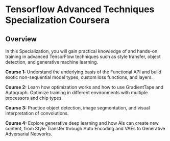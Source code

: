 # **Tensorflow Advanced Techniques Specialization Coursera**

## **Overview**

In this Specialization, you will gain practical knowledge of and hands-on training in advanced TensorFlow techniques such as style transfer, object detection, and generative machine learning.

**Course 1:** Understand the underlying basis of the Functional API and build exotic non-sequential model types, custom loss functions, and layers. 

**Course 2:** Learn how optimization works and how to use GradientTape and Autograph. Optimize training in different environments with multiple processors and chip types.

**Course 3:** Practice object detection, image segmentation, and visual interpretation of convolutions.

**Course 4:** Explore generative deep learning and how AIs can create new content, from Style Transfer through Auto Encoding and VAEs to Generative Adversarial Networks.
